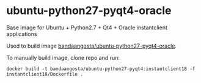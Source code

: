 # ubuntu-python27-pyqt4-oracle
Base image for Ubuntu + Python2.7 + Qt4 + Oracle instantclient applications

Used to build image [bandaangosta/ubuntu-python27-pyqt4-oracle](https://hub.docker.com/r/bandaangosta/ubuntu-python27-pyqt4-oracle/).

To manually build image, clone repo and run:

    docker build -t bandaangosta/ubuntu-python27-pyqt4:instantclient18 -f instantclient18/Dockerfile .